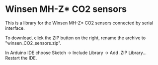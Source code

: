 Winsen MH-Z* CO2 sensors
========================

This is a library for the Winsen MH-Z* CO2 sensors connected by serial interface.

To download, click the ZIP button on the right, rename the archive to "winsen_CO2_sensors.zip".

In Arduino IDE choose Sketch -> Include Library -> Add .ZIP Library... Restart the IDE.
